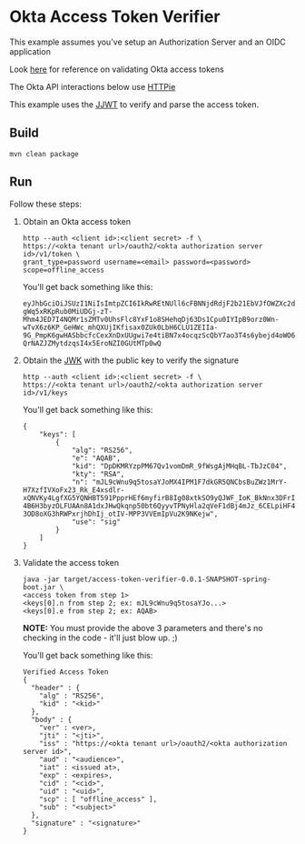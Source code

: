 # Okta Access Token Verifier

This example assumes you've setup an Authorization Server and an OIDC application

Look [here](http://developer.okta.com/docs/api/resources/oauth2.html#validating-access-tokens) for reference on
validating Okta access tokens

The Okta API interactions below use [HTTPie](http://httpie.org)

This example uses the [JJWT](https://github.com/jwtk/jjwt) to verify and parse the access token.

## Build

```
mvn clean package
```

## Run

Follow these steps:

1. Obtain an Okta access token

    ```
    http --auth <client id>:<client secret> -f \
    https://<okta tenant url>/oauth2/<okta authorization server id>/v1/token \
    grant_type=password username=<email> password=<password> scope=offline_access
    ```
    
    You'll get back something like this:
    
    ```
    eyJhbGciOiJSUzI1NiIsImtpZCI6IkRwREtNUll6cFBNNjdRdjF2b21EbVJfOWZXc2dBak1IcUJMLVRiSnpDMDQifQ.eyJ2ZXIiOjEsImp0aSI6IkFULlpBMTRIbk1lNEtVeEdyQW9fMnFUWjhXRmNmRUt6TjNWLThKTnkxcmx5YjAiLCJpc3MiOiJodHRwczovL21pY2FoLm9rdGFwcmV2aWV3LmNvbS9vYXV0aDIvYXVzOXZtb3JrOHd3NXR3WmcwaDciLCJhdWQiOiJodHRwczovL2FmaXRuZXJkLmNvbS90ZXN0IiwiaWF0IjoxNDkxOTcwODMyLCJleHAiOjE0OTE5NzQ0MzIsImNpZCI6IlFTMlRUTGZVRTN6aXUzV0tlbDR0IiwidWlkIjoiMDB1OXZtZTk5bnh1ZHZ4WkEwaDciLCJzY3AiOlsib2ZmbGluZV9hY2Nlc3MiXSwic3ViIjoibWljYWgrb2t0YUBhZml0bmVyZC5jb20ifQ.RU4zIQIadATEcAt7Pd6SHqWsIprVrucmsqD7i3PKMskHsAcq8zYczFLyzprbSCAoTnM0ItR2VQ6gZuwt_u0S7wtWde_AJzeh-gWq5xRKpRub0MiUDGj-zT-Mhm4JED7I4NQMr1sZMTv0UhsFlc8YxF1o8SHehqDj63Ds1Cpu0IYIpB9orz0Wn-wTvX6z6KP_GeHWc_mhQXUjIKfisax0ZUk0LbH6CLU1ZEIIa-9G_PmpK6gwHASbbcfcCexXnDxUUgwi7e4tiBN7x4ocqzScQbY7ao3T4s6ybejd4oWO69sTGXF7m25-QrNAZJZMytdzqsI4x5EroNZI0GUtMTp0wQ
    ```
    
2. Obtain the [JWK]() with the public key to verify the signature

    ```
    http --auth <client id>:<client secret> -f \
    https://<okta tenant url>/oauth2/<okta authorization server id>/v1/keys
    ```
    
    You'll get back something like this:
    
    ```
    {
        "keys": [
            {
                "alg": "RS256",
                "e": "AQAB",
                "kid": "DpDKMRYzpPM67Qv1vomDmR_9fWsgAjMHqBL-TbJzC04",
                "kty": "RSA",
                "n": "mJL9cWnu9q5tosaYJoMX4IPM1F7dkGR5QNCbsBuZWz1MrY-H7XzfIVXoFx23_Rk_E4xsdlr-xQNVKy4LgfXG5YQNHBT591PpprHEf6myfirB8Ig08xtkSO9yQJWF_IoK_BkNnx3DFrIAeBs73cYztGIBQFCeL9OhgAZWif2ovMruEdQPlgoKuNzb39WnEPZX_hUINVPIc-4B6H3byzOLFUAAn8A1dxJHwQkqnp50bt6QyyvTPNyHla2qVeF1dBj4mJz_6CELpiHF42WgtWcrouekDgnRSa2ctRKbjt8-3OD8oXG3hRWPxrjhDhIj_otIV-MPP3VVEmIpVu2K9NKejw",
                "use": "sig"
            }
        ]
    }
    ```
    
3. Validate the access token
    
    ```
    java -jar target/access-token-verifier-0.0.1-SNAPSHOT-spring-boot.jar \
    <access token from step 1>
    <keys[0].n from step 2; ex: mJL9cWnu9q5tosaYJo...>
    <keys[0].e from step 2; ex: AQAB>
    ```
    
    **NOTE:** You must provide the above 3 parameters and there's no checking in the code - it'll just blow up. ;)
    
    You'll get back something like this:
    
    ```
    Verified Access Token
    {
      "header" : {
        "alg" : "RS256",
        "kid" : "<kid>"
      },
      "body" : {
        "ver" : <ver>,
        "jti" : "<jti>",
        "iss" : "https://<okta tenant url>/oauth2/<okta authorization server id>",
        "aud" : "<audience>",
        "iat" : <issued at>,
        "exp" : <expires>,
        "cid" : "<cid>",
        "uid" : "<uid>",
        "scp" : [ "offline_access" ],
        "sub" : "<subject>"
      },
      "signature" : "<signature>"
    }
    ```
